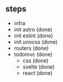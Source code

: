 ## steps

- infra
- init astro (done)
- init eslint (done)
- init unocss (done)
- routers (done)
- todomvc (done)
  - css (done)
  - svelte (done)
  - react (done)
